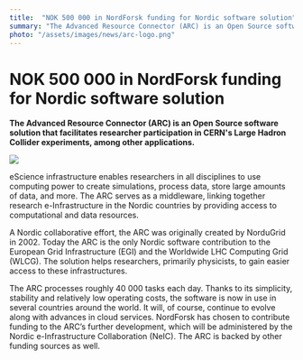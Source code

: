 ```yaml
---
title:  "NOK 500 000 in NordForsk funding for Nordic software solution" 
summary: "The Advanced Resource Connector (ARC) is an Open Source software solution that facilitates researcher participation in CERN's Large Hadron Collider experiments, among other applications."
photo: "/assets/images/news/arc-logo.png"
---
```


NOK 500 000 in NordForsk funding for Nordic software solution
=============================================================

**The Advanced Resource Connector (ARC) is an Open Source software solution that facilitates researcher participation in CERN's Large Hadron Collider experiments, among other applications.**

<img class="smallpic" src="{% include baseurl %}/assets/images/news/arc-logo.png">

eScience infrastructure enables researchers in all disciplines to use computing power to create simulations, process data, store large amounts of data, and more. The ARC serves as a middleware, linking together research e-Infrastructure in the Nordic countries by providing access to computational and data resources.

A Nordic collaborative effort, the ARC was originally created by NorduGrid in 2002. Today the ARC is the only Nordic software contribution to the European Grid Infrastructure (EGI) and the Worldwide LHC Computing Grid (WLCG). The solution helps researchers, primarily physicists, to gain easier access to these infrastructures.

The ARC processes roughly 40 000 tasks each day. Thanks to its simplicity, stability and relatively low operating costs, the software is now in use in several countries around the world. It will, of course, continue to evolve along with advances in cloud services. NordForsk has chosen to contribute funding to the ARC’s further development, which will be administered by the Nordic e-Infrastructure Collaboration (NeIC). The ARC is backed by other funding sources as well.
